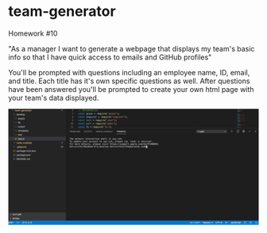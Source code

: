 # team-generator
Homework #10


"As a manager
I want to generate a webpage that displays my team's basic info
so that I have quick access to emails and GitHub profiles"

You'll be prompted with questions including an employee name, ID, email, and title. Each title has it's own specific questions as well. After questions have been answered you'll be prompted to create your own html page with your team's data displayed.


![Demo](https://github.com/razaqabdul8/teamProfileGenCLI/blob/master/develop/assets/team-generator.gif "Demo GIF")

